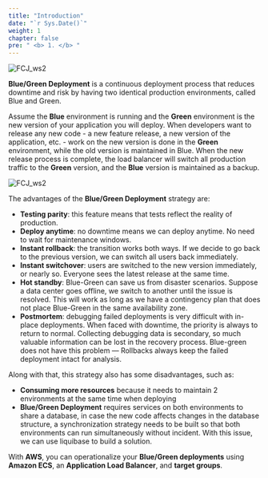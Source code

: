 ```yaml
---
title: "Introduction"
date: "`r Sys.Date()`"
weight: 1
chapter: false
pre: " <b> 1. </b> "
---
```


![FCJ_ws2](/images/1.introduce/aws.png)

**Blue/Green Deployment** is a continuous deployment process that reduces downtime and risk by having two identical production environments, called Blue and Green.

Assume the **Blue** environment is running and the **Green** environment is the new version of your application you will deploy. When developers want to release any new code - a new feature release, a new version of the application, etc. - work on the new version is done in the **Green** environment, while the old version is maintained in Blue. When the new release process is complete, the load balancer will switch all production traffic to the **Green** version, and the **Blue** version is maintained as a backup.

![FCJ_ws2](/images/1.introduce/bg.jpg)

The advantages of the **Blue/Green Deployment** strategy are:

- **Testing parity**: this feature means that tests reflect the reality of production.
- **Deploy anytime**: no downtime means we can deploy anytime. No need to wait for maintenance windows.
- **Instant rollback**: the transition works both ways. If we decide to go back to the previous version, we can switch all users back immediately.
- **Instant switchover**: users are switched to the new version immediately, or nearly so. Everyone sees the latest release at the same time.
- **Hot standby**: Blue-Green can save us from disaster scenarios. Suppose a data center goes offline, we switch to another until the issue is resolved. This will work as long as we have a contingency plan that does not place Blue-Green in the same availability zone.
- **Postmortem**: debugging failed deployments is very difficult with in-place deployments. When faced with downtime, the priority is always to return to normal. Collecting debugging data is secondary, so much valuable information can be lost in the recovery process. Blue-green does not have this problem — Rollbacks always keep the failed deployment intact for analysis.

Along with that, this strategy also has some disadvantages, such as:

- **Consuming more resources** because it needs to maintain 2 environments at the same time when deploying
- **Blue/Green Deployment** requires services on both environments to share a database, in case the new code affects changes in the database structure, a synchronization strategy needs to be built so that both environments can run simultaneously without incident. With this issue, we can use liquibase to build a solution.

With **AWS**, you can operationalize your **Blue/Green deployments** using **Amazon ECS**, an **Application Load Balancer**, and **target groups**.
